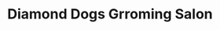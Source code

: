 ---
title: "Diamond Dogs Grroming Salon"
url: /baltimore/diamond-dogs-grroming-salon/
shop: pet grooming
---